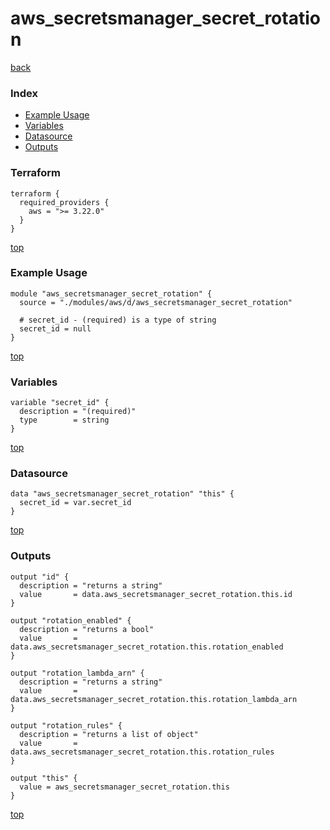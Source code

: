 # aws_secretsmanager_secret_rotation

[back](../aws.md)

### Index

- [Example Usage](#example-usage)
- [Variables](#variables)
- [Datasource](#datasource)
- [Outputs](#outputs)

### Terraform

```hcl
terraform {
  required_providers {
    aws = ">= 3.22.0"
  }
}
```

[top](#index)

### Example Usage

```hcl
module "aws_secretsmanager_secret_rotation" {
  source = "./modules/aws/d/aws_secretsmanager_secret_rotation"

  # secret_id - (required) is a type of string
  secret_id = null
}
```

[top](#index)

### Variables

```hcl
variable "secret_id" {
  description = "(required)"
  type        = string
}
```

[top](#index)

### Datasource

```hcl
data "aws_secretsmanager_secret_rotation" "this" {
  secret_id = var.secret_id
}
```

[top](#index)

### Outputs

```hcl
output "id" {
  description = "returns a string"
  value       = data.aws_secretsmanager_secret_rotation.this.id
}

output "rotation_enabled" {
  description = "returns a bool"
  value       = data.aws_secretsmanager_secret_rotation.this.rotation_enabled
}

output "rotation_lambda_arn" {
  description = "returns a string"
  value       = data.aws_secretsmanager_secret_rotation.this.rotation_lambda_arn
}

output "rotation_rules" {
  description = "returns a list of object"
  value       = data.aws_secretsmanager_secret_rotation.this.rotation_rules
}

output "this" {
  value = aws_secretsmanager_secret_rotation.this
}
```

[top](#index)